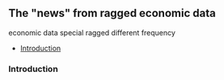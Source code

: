 
#

## The "news" from ragged economic data

economic data special
ragged
different frequency



- [Introduction](#introduction)


### Introduction <a name="introduction"></a>

